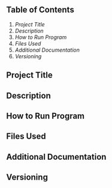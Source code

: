 ## Table of Contents
1. _Project Title_
2. _Description_
3. _How to Run Program_
4. _Files Used_
5. _Additional Documentation_
6. _Versioning_

## Project Title

## Description

## How to Run Program

## Files Used

## Additional Documentation

## Versioning


